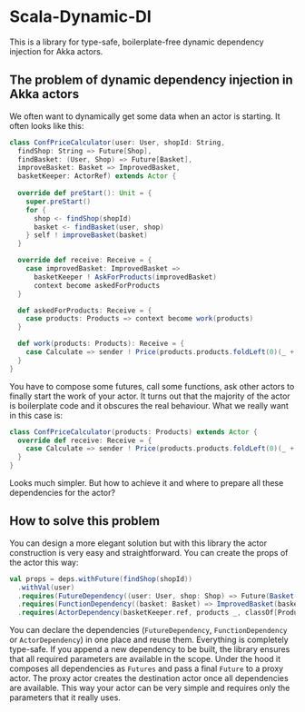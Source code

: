 # Scala-Dynamic-DI
This is a library for type-safe, boilerplate-free dynamic dependency injection for Akka actors.

## The problem of dynamic dependency injection in Akka actors
We often want to dynamically get some data when an actor is starting. It often looks like this:
```scala
class ConfPriceCalculator(user: User, shopId: String,
  findShop: String => Future[Shop],
  findBasket: (User, Shop) => Future[Basket],
  improveBasket: Basket => ImprovedBasket,
  basketKeeper: ActorRef) extends Actor {
  
  override def preStart(): Unit = {
    super.preStart()
    for {
      shop <- findShop(shopId)
      basket <- findBasket(user, shop)
    } self ! improveBasket(basket)
  }

  override def receive: Receive = {
    case improvedBasket: ImprovedBasket =>
      basketKeeper ! AskForProducts(improvedBasket)
      context become askedForProducts
  }

  def askedForProducts: Receive = {
    case products: Products => context become work(products)
  }

  def work(products: Products): Receive = {
    case Calculate => sender ! Price(products.products.foldLeft(0)(_ + _.price))
  }
}
```
You have to compose some futures, call some functions, ask other actors to finally start the work of your actor. It turns out that the majority of the actor is boilerplate code and it obscures the real behaviour. What we really want in this case is:
```scala
class ConfPriceCalculator(products: Products) extends Actor {
  override def receive: Receive = {
    case Calculate => sender ! Price(products.products.foldLeft(0)(_ + _.price))
  }
}
```
Looks much simpler. But how to achieve it and where to prepare all these dependencies for the actor?

## How to solve this problem
You can design a more elegant solution but with this library the actor construction is very easy and straightforward. You can create the props of the actor this way:
```scala
val props = deps.withFuture(findShop(shopId))
  .withVal(user)
  .requires(FutureDependency((user: User, shop: Shop) => Future(Basket(user, shop))))
  .requires(FunctionDependency((basket: Basket) => ImprovedBasket(basket)))
  .requires(ActorDependency(basketKeeper.ref, products _, classOf[Products])).props(PriceCalculator.props)
```

You can declare the dependencies (`FutureDependency`, `FunctionDependency` or `ActorDependency`) in one place and reuse them. Everything is completely type-safe. If you append a new dependency to be built, the library ensures that all required parameters are available in the scope. Under the hood it composes all dependencies as `Futures` and pass a final `Future` to a proxy actor. The proxy actor creates the destination actor once all dependencies are available. This way your actor can be very simple and requires only the parameters that it really uses.

